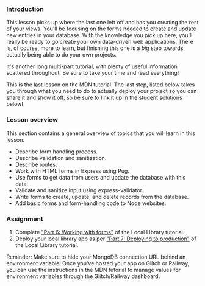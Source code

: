 ### Introduction

This lesson picks up where the last one left off and has you creating the rest of your views. You'll be focusing on the forms needed to create and update new entries in your database. With the knowledge you pick up here, you'll really be ready to go create your own data-driven web applications. There is, of course, more to learn, but finishing this one is a *big* step towards actually being able to do your own projects.

It's another long multi-part tutorial, with plenty of useful information scattered throughout. Be sure to take your time and read everything!

This is the last lesson on the MDN tutorial. The last step, listed below takes you through what you need to do to actually deploy your project so you can share it and show it off, so be sure to link it up in the student solutions below!

### Lesson overview

This section contains a general overview of topics that you will learn in this lesson.

- Describe form handling process.
- Describe validation and sanitization.
- Describe routes.
- Work with HTML forms in Express using Pug.
- Use forms to get data from users and update the database with this data.
- Validate and sanitize input using express-validator.
- Write forms to create, update, and delete records from the database.
- Add basic forms and form-handling code to Node websites.

### Assignment

<div class="lesson-content__panel" markdown="1">

1. Complete ["Part 6: Working with forms"](https://developer.mozilla.org/en-US/docs/Learn/Server-side/Express_Nodejs/forms) of the Local Library tutorial.
1. Deploy your local library app as per ["Part 7: Deploying to production"](https://developer.mozilla.org/en-US/docs/Learn/Server-side/Express_Nodejs/deployment) of the Local Library tutorial.

Reminder: Make sure to hide your MongoDB connection URL behind an environment variable! Once you've hosted your app on Glitch or Railway, you can use the instructions in the MDN tutorial to manage values for environment variables through the Glitch/Railway dashboard.

</div>
